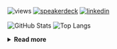 ![views](https://komarev.com/ghpvc/?username=chck&color=blueviolet)
[![speakerdeck](https://img.shields.io/badge/Speaker_Deck-chck-8a2be2?style=flat-square&logo=speaker-deck)](https://speakerdeck.com/chck)
[![linkedin](https://img.shields.io/badge/LinkedIn-chck-8a2be2?style=flat-square&logo=linkedin)](https://www.linkedin.com/in/chck/)

<p align="left"> 
  <img alt="GitHub Stats" align="center" height="150" src="https://github-readme-stats-nine-umber-51.vercel.app/api?username=chck&count_private=true&show_icons=true&hide_title=true&theme=buefy" />
  <img alt="Top Langs" align="center" height="150" src="https://github-readme-stats-nine-umber-51.vercel.app/api/top-langs/?username=chck&layout=compact&count_private=true&show_icons=true&hide_title=true&theme=buefy" />
</p>

<details>
  <summary><b>Read more</b></summary>
  <br>

  <!--START_SECTION:waka-->
**🐱 My GitHub Data** 

> 📦 113.3 kB Used in GitHub's Storage 
 > 
> 🏆 590 Contributions in the Year 2024
 > 
> 💼 Opted to Hire
 > 
> 📜 133 Public Repositories 
 > 
> 🔑 24 Private Repositories 
 > 
**I'm a Night 🦉** 

```text
🌞 Morning                935 commits         ███░░░░░░░░░░░░░░░░░░░░░░   13.63 % 
🌆 Daytime                2190 commits        ████████░░░░░░░░░░░░░░░░░   31.91 % 
🌃 Evening                2012 commits        ███████░░░░░░░░░░░░░░░░░░   29.32 % 
🌙 Night                  1725 commits        ██████░░░░░░░░░░░░░░░░░░░   25.14 % 
```
📅 **I'm Most Productive on Thursday** 

```text
Monday                   1331 commits        █████░░░░░░░░░░░░░░░░░░░░   19.40 % 
Tuesday                  1048 commits        ████░░░░░░░░░░░░░░░░░░░░░   15.27 % 
Wednesday                1170 commits        ████░░░░░░░░░░░░░░░░░░░░░   17.05 % 
Thursday                 1643 commits        ██████░░░░░░░░░░░░░░░░░░░   23.94 % 
Friday                   671 commits         ██░░░░░░░░░░░░░░░░░░░░░░░   09.78 % 
Saturday                 416 commits         ██░░░░░░░░░░░░░░░░░░░░░░░   06.06 % 
Sunday                   583 commits         ██░░░░░░░░░░░░░░░░░░░░░░░   08.50 % 
```


📊 **This Week I Spent My Time On** 

```text
💬 Programming Languages: 
Markdown                 11 hrs 52 mins      ███████████████████████░░   92.88 % 
Git                      11 mins             ░░░░░░░░░░░░░░░░░░░░░░░░░   01.54 % 
CSV                      10 mins             ░░░░░░░░░░░░░░░░░░░░░░░░░   01.43 % 
CSS                      10 mins             ░░░░░░░░░░░░░░░░░░░░░░░░░   01.35 % 
JSON                     8 mins              ░░░░░░░░░░░░░░░░░░░░░░░░░   01.17 % 

🔥 Editors: 
Zed                      10 hrs 49 mins      █████████████████████░░░░   84.76 % 
Neovim                   1 hr 50 mins        ████░░░░░░░░░░░░░░░░░░░░░   14.36 % 
PyCharm                  6 mins              ░░░░░░░░░░░░░░░░░░░░░░░░░   00.89 % 
```

**I Mostly Code in Python** 

```text
Python                   46 repos            █████████░░░░░░░░░░░░░░░░   34.85 % 
Jupyter Notebook         18 repos            ███░░░░░░░░░░░░░░░░░░░░░░   13.64 % 
Rust                     7 repos             █░░░░░░░░░░░░░░░░░░░░░░░░   05.30 % 
TypeScript               6 repos             █░░░░░░░░░░░░░░░░░░░░░░░░   04.55 % 
Astro                    1 repo              ░░░░░░░░░░░░░░░░░░░░░░░░░   00.76 % 
```



**Timeline**

![Lines of Code chart](https://raw.githubusercontent.com/chck/chck/main/assets/bar_graph.png)


 Last Updated on 2024-12-18 01:59 UTC
<!--END_SECTION:waka-->
</details>

